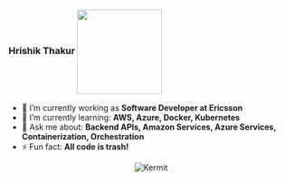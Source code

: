 
### Hrishik Thakur <img align="center" src="https://media.giphy.com/media/aTsSk8kKeD1qxSsy7S/giphy.gif" width="150">


- 🔭 I’m currently working as **Software Developer at Ericsson**
- 🌱 I’m currently learning: **AWS, Azure, Docker, Kubernetes**
- 💬 Ask me about: **Backend APIs, Amazon Services, Azure Services, Containerization, Orchestration**
- ⚡ Fun fact: **All code is trash!**

<p align="center"> <img src="https://media.giphy.com/media/tydpNxSnNEgLvDm11D/giphy.gif" alt="Kermit"/>
